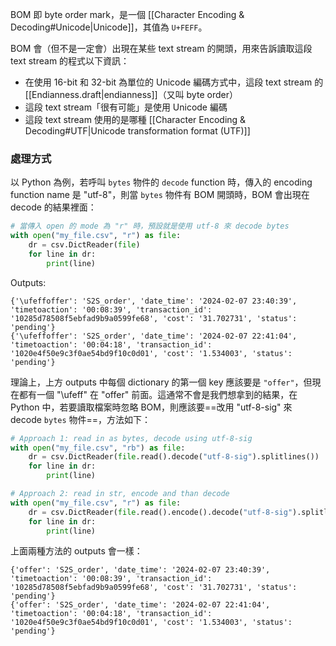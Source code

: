 BOM 即 byte order mark，是一個 [[Character Encoding & Decoding#Unicode|Unicode]]，其值為 `U+FEFF`。

BOM 會（但不是一定會）出現在某些 text stream 的開頭，用來告訴讀取這段 text stream 的程式以下資訊：

- 在使用 16-bit 和 32-bit 為單位的 Unicode 編碼方式中，這段 text stream 的 [[Endianness.draft|endianness]]（又叫 byte order）
- 這段 text stream「很有可能」是使用 Unicode 編碼
- 這段 text stream 使用的是哪種 [[Character Encoding & Decoding#UTF|Unicode transformation format (UTF)]]

### 處理方式

以 Python 為例，若呼叫 `bytes` 物件的 `decode` function 時，傳入的 encoding function name 是 "utf-8"，則當 `bytes` 物件有 BOM 開頭時，BOM 會出現在 decode 的結果裡面：

```Python
# 當傳入 open 的 mode 為 "r" 時，預設就是使用 utf-8 來 decode bytes
with open("my_file.csv", "r") as file:
    dr = csv.DictReader(file)
    for line in dr:
        print(line)
```

Outputs:

```plaintext
{'\ufeffoffer': 'S2S_order', 'date_time': '2024-02-07 23:40:39', 'timetoaction': '00:08:39', 'transaction_id': '10285d78508f5ebfad9b9a0599fe68', 'cost': '31.702731', 'status': 'pending'}
{'\ufeffoffer': 'S2S_order', 'date_time': '2024-02-07 22:41:04', 'timetoaction': '00:04:18', 'transaction_id': '1020e4f50e9c3f0ae54bd9f10c0d01', 'cost': '1.534003', 'status': 'pending'}
```

理論上，上方 outputs 中每個 dictionary 的第一個 key 應該要是 `"offer"`，但現在都有一個 "\\ufeff" 在 "offer" 前面。這通常不會是我們想拿到的結果，在 Python 中，若要讀取檔案時忽略 BOM，則應該要==改用 "utf-8-sig" 來 decode `bytes` 物件==，方法如下：

```Python
# Approach 1: read in as bytes, decode using utf-8-sig
with open("my_file.csv", "rb") as file:
    dr = csv.DictReader(file.read().decode("utf-8-sig").splitlines())
    for line in dr:
        print(line)

# Approach 2: read in str, encode and than decode
with open("my_file.csv", "r") as file:
    dr = csv.DictReader(file.read().encode().decode("utf-8-sig").splitlines())
    for line in dr:
        print(line)
```

上面兩種方法的 outputs 會一樣：

```plaintext
{'offer': 'S2S_order', 'date_time': '2024-02-07 23:40:39', 'timetoaction': '00:08:39', 'transaction_id': '10285d78508f5ebfad9b9a0599fe68', 'cost': '31.702731', 'status': 'pending'}
{'offer': 'S2S_order', 'date_time': '2024-02-07 22:41:04', 'timetoaction': '00:04:18', 'transaction_id': '1020e4f50e9c3f0ae54bd9f10c0d01', 'cost': '1.534003', 'status': 'pending'}
```
